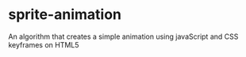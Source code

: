# sprite-animation
An algorithm that creates a simple animation using javaScript and CSS keyframes on HTML5
